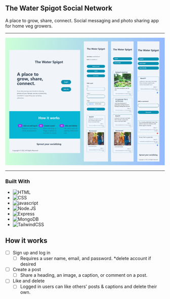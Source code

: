 ## The Water Spigot Social Network

A place to grow, share, connect.
Social messaging and photo sharing app for home veg growers.

---

![img](public/images/waterSpigotSet.png)

---

### Built With

- ![HTML]
- ![CSS]
- ![javascript]
- ![Node.JS]
- ![Express]
- ![MongoDB]
- ![TailwindCSS]

## How it works

- [ ] Sign up and log in
  - [ ] Requires a user name, email, and password. \*delete account if desired
- [ ] Create a post
  - [ ] Share a heading, an image, a caption, or comment on a post.
- [ ] Like and delete
  - [ ] Logged in users can like others' posts & captions and delete their own.

[css]: https://img.shields.io/badge/css-1572B6?style=for-the-badge&logo=css3
[html]: https://img.shields.io/badge/html5-%23E34F26.svg?style=for-the-badge&logo=html5&logoColor=white
[javascript]: https://img.shields.io/badge/javascript-%23f7df1e.svg?style=for-the-badge&logo=javascript&logoColor=white
[node.js]: https://img.shields.io/badge/node-339933?style=for-the-badge&logo=node.js&logoColor=white
[express]: https://img.shields.io/badge/express-000000?style=for-the-badge&logo=express&logoColor=white
[mongodb]: https://img.shields.io/badge/mongodb-47A248?style=for-the-badge&logo=mongodb&logoColor=white
[tailwindcss]: https://img.shields.io/badge/tailwindcss-06B6D4?style=for-the-badge&logo=tailwindcss&logoColor=white

